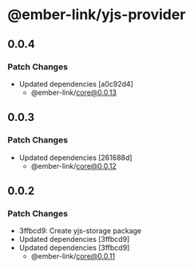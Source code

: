 # @ember-link/yjs-provider

## 0.0.4

### Patch Changes

- Updated dependencies [a0c92d4]
  - @ember-link/core@0.0.13

## 0.0.3

### Patch Changes

- Updated dependencies [261688d]
  - @ember-link/core@0.0.12

## 0.0.2

### Patch Changes

- 3ffbcd9: Create yjs-storage package
- Updated dependencies [3ffbcd9]
- Updated dependencies [3ffbcd9]
  - @ember-link/core@0.0.11
